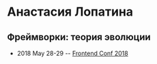 # Анастасия Лопатина

## Фреймворки: теория эволюции
- 2018 May 28-29 -- [Frontend Conf 2018](https://www.youtube.com/watch?v=aVg0zs1iX7w)    
